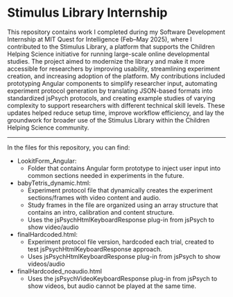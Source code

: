 # Stimulus Library Internship

This repository contains work I completed during my Software Development Internship at MIT Quest for Intelligence (Feb–May 2025), where I contributed to the Stimulus Library, a platform that supports the Children Helping Science initiative for running large-scale online developmental studies. The project aimed to modernize the library and make it more accessible for researchers by improving usability, streamlining experiment creation, and increasing adoption of the platform. My contributions included prototyping Angular components to simplify researcher input, automating experiment protocol generation by translating JSON-based formats into standardized jsPsych protocols, and creating example studies of varying complexity to support researchers with different technical skill levels. These updates helped reduce setup time, improve workflow efficiency, and lay the groundwork for broader use of the Stimulus Library within the Children Helping Science community.

---

In the files for this repository, you can find:
- LookitForm_Angular:
  - Folder that contains Angular form prototype to inject user input into common sections needed in experiments in the future.
- babyTetris_dynamic.html:
  - Experiment protocol file that dynamically creates the experiment sections/frames with video content and audio.
  - Study frames in the file are organized using an array structure that contains an intro, calibration and content structure.
  - Uses the jsPsychHtmlKeyboardResponse plug-in from jsPsych to show video/audio
- finalHardcoded.html:
  - Experiment protocol file version, hardcoded each trial, created to test jsPsychHtmlKeyboardResponse approach.
  - Uses jsPsychHtmlKeyboardResponse plug-in from jsPsych to show videos/audio
- finalHardcoded_noaudio.html
  - Uses the jsPsychVideoKeyboardResponse plug-in from jsPsych to show videos, but audio cannot be played at the same time.
